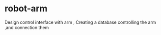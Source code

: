 # robot-arm
Design control interface with arm , Creating a database controlling the arm ,and connection them
